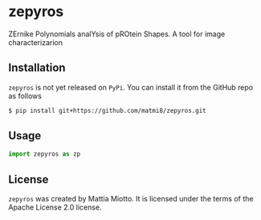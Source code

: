 # zepyros

ZErnike Polynomials analYsis of pROtein Shapes. A tool for image characterizarion

## Installation
`zepyros` is not yet released on `PyPi`.
You can install it from the GitHub repo as follows

```bash
$ pip install git+https://github.com/matmi8/zepyros.git
```

## Usage

```python
import zepyros as zp
```

## License

`zepyros` was created by Mattia Miotto. It is licensed under the terms of the Apache License 2.0 license.
